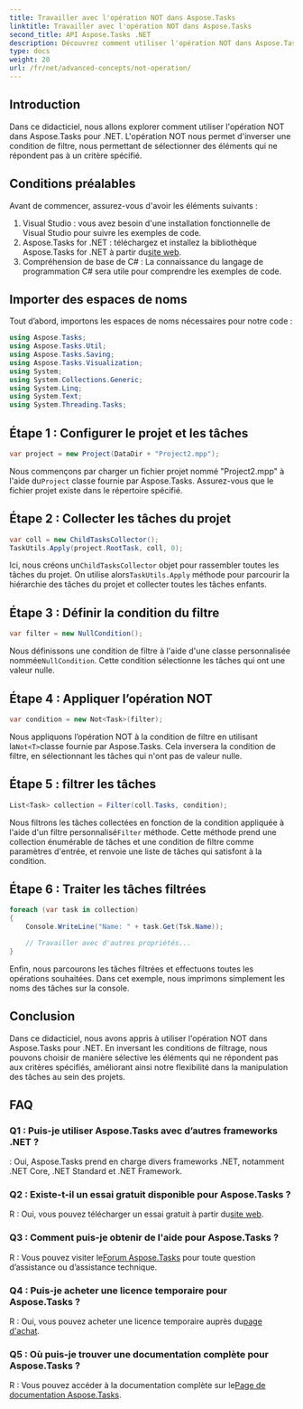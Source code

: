 ```yaml
---
title: Travailler avec l'opération NOT dans Aspose.Tasks
linktitle: Travailler avec l'opération NOT dans Aspose.Tasks
second_title: API Aspose.Tasks .NET
description: Découvrez comment utiliser l'opération NOT dans Aspose.Tasks pour .NET pour filtrer efficacement les tâches. Améliorez dès maintenant vos capacités de gestion de projet.
type: docs
weight: 20
url: /fr/net/advanced-concepts/not-operation/
---
```

## Introduction

Dans ce didacticiel, nous allons explorer comment utiliser l'opération NOT dans Aspose.Tasks pour .NET. L'opération NOT nous permet d'inverser une condition de filtre, nous permettant de sélectionner des éléments qui ne répondent pas à un critère spécifié.

## Conditions préalables

Avant de commencer, assurez-vous d'avoir les éléments suivants :

1. Visual Studio : vous avez besoin d'une installation fonctionnelle de Visual Studio pour suivre les exemples de code.
2.  Aspose.Tasks for .NET : téléchargez et installez la bibliothèque Aspose.Tasks for .NET à partir du[site web](https://releases.aspose.com/tasks/net/).
3. Compréhension de base de C# : La connaissance du langage de programmation C# sera utile pour comprendre les exemples de code.

## Importer des espaces de noms

Tout d’abord, importons les espaces de noms nécessaires pour notre code :

```csharp
using Aspose.Tasks;
using Aspose.Tasks.Util;
using Aspose.Tasks.Saving;
using Aspose.Tasks.Visualization;
using System;
using System.Collections.Generic;
using System.Linq;
using System.Text;
using System.Threading.Tasks;
```

## Étape 1 : Configurer le projet et les tâches

```csharp
var project = new Project(DataDir + "Project2.mpp");
```

 Nous commençons par charger un fichier projet nommé "Project2.mpp" à l'aide du`Project` classe fournie par Aspose.Tasks. Assurez-vous que le fichier projet existe dans le répertoire spécifié.

## Étape 2 : Collecter les tâches du projet

```csharp
var coll = new ChildTasksCollector();
TaskUtils.Apply(project.RootTask, coll, 0);
```

 Ici, nous créons un`ChildTasksCollector` objet pour rassembler toutes les tâches du projet. On utilise alors`TaskUtils.Apply` méthode pour parcourir la hiérarchie des tâches du projet et collecter toutes les tâches enfants.

## Étape 3 : Définir la condition du filtre

```csharp
var filter = new NullCondition();
```

 Nous définissons une condition de filtre à l'aide d'une classe personnalisée nommée`NullCondition`. Cette condition sélectionne les tâches qui ont une valeur nulle.

## Étape 4 : Appliquer l’opération NOT

```csharp
var condition = new Not<Task>(filter);
```

 Nous appliquons l’opération NOT à la condition de filtre en utilisant la`Not<T>`classe fournie par Aspose.Tasks. Cela inversera la condition de filtre, en sélectionnant les tâches qui n'ont pas de valeur nulle.

## Étape 5 : filtrer les tâches

```csharp
List<Task> collection = Filter(coll.Tasks, condition);
```

 Nous filtrons les tâches collectées en fonction de la condition appliquée à l'aide d'un filtre personnalisé`Filter` méthode. Cette méthode prend une collection énumérable de tâches et une condition de filtre comme paramètres d'entrée, et renvoie une liste de tâches qui satisfont à la condition.

## Étape 6 : Traiter les tâches filtrées

```csharp
foreach (var task in collection)
{
    Console.WriteLine("Name: " + task.Get(Tsk.Name));

    // Travailler avec d'autres propriétés...
}
```

Enfin, nous parcourons les tâches filtrées et effectuons toutes les opérations souhaitées. Dans cet exemple, nous imprimons simplement les noms des tâches sur la console.

## Conclusion

Dans ce didacticiel, nous avons appris à utiliser l'opération NOT dans Aspose.Tasks pour .NET. En inversant les conditions de filtrage, nous pouvons choisir de manière sélective les éléments qui ne répondent pas aux critères spécifiés, améliorant ainsi notre flexibilité dans la manipulation des tâches au sein des projets.

## FAQ

### Q1 : Puis-je utiliser Aspose.Tasks avec d’autres frameworks .NET ?

: Oui, Aspose.Tasks prend en charge divers frameworks .NET, notamment .NET Core, .NET Standard et .NET Framework.

### Q2 : Existe-t-il un essai gratuit disponible pour Aspose.Tasks ?

 R : Oui, vous pouvez télécharger un essai gratuit à partir du[site web](https://releases.aspose.com/).

### Q3 : Comment puis-je obtenir de l'aide pour Aspose.Tasks ?

 R : Vous pouvez visiter le[Forum Aspose.Tasks](https://forum.aspose.com/c/tasks/15) pour toute question d’assistance ou d’assistance technique.

### Q4 : Puis-je acheter une licence temporaire pour Aspose.Tasks ?

 R : Oui, vous pouvez acheter une licence temporaire auprès du[page d'achat](https://purchase.aspose.com/temporary-license/).

### Q5 : Où puis-je trouver une documentation complète pour Aspose.Tasks ?

 R : Vous pouvez accéder à la documentation complète sur le[Page de documentation Aspose.Tasks](https://reference.aspose.com/tasks/net/).